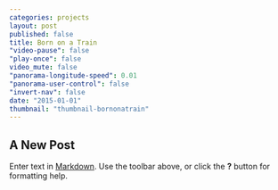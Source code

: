```yaml
---
categories: projects
layout: post
published: false
title: Born on a Train
"video-pause": false
"play-once": false
video_mute: false
"panorama-longitude-speed": 0.01
"panorama-user-control": false
"invert-nav": false
date: "2015-01-01"
thumbnail: "thumbnail-bornonatrain"
---
```


## A New Post

Enter text in [Markdown](http://daringfireball.net/projects/markdown/). Use the toolbar above, or click the **?** button for formatting help.
